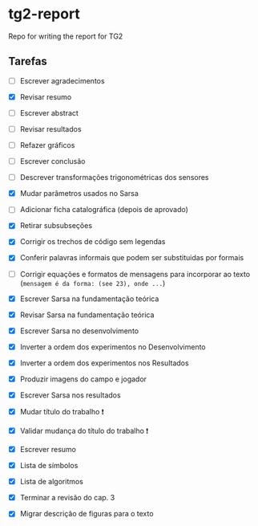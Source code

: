 # tg2-report
Repo for writing the report for TG2 

## Tarefas
- [ ] Escrever agradecimentos
- [x] Revisar resumo
- [ ] Escrever abstract
- [ ] Revisar resultados
- [ ] Refazer gráficos
- [ ] Escrever conclusão
- [ ] Descrever transformações trigonométricas dos sensores
- [x] Mudar parâmetros usados no Sarsa
- [ ] Adicionar ficha catalográfica (depois de aprovado)
- [x] Retirar subsubseções
- [x] Corrigir os trechos de código sem legendas
- [x] Conferir palavras informais que podem ser substituidas por formais
- [ ] Corrigir equações e formatos de mensagens para incorporar ao texto (`mensagem é da forma: (see 23), onde ...`)
- [x] Escrever Sarsa na fundamentação teórica
- [x] Revisar Sarsa na fundamentação teórica
- [x] Escrever Sarsa no desenvolvimento
- [x] Inverter a ordem dos experimentos no Desenvolvimento
- [x] Inverter a ordem dos experimentos nos Resultados
- [x] Produzir imagens do campo e jogador
- [x] Escrever Sarsa nos resultados
- [x] Mudar título do trabalho ❗️
- [x] Validar mudança do título do trabalho ❗️
- [x] Escrever resumo
- [x] Lista de símbolos
- [x] Lista de algoritmos
- [x] Terminar a revisão do cap. 3
- [x] Migrar descrição de figuras para o texto

